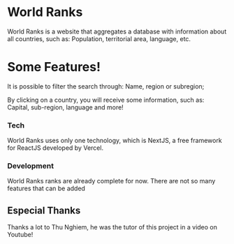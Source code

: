 # World Ranks
World Ranks is a website that aggregates a database with information about all countries, such as:
Population, territorial area, language, etc.

# Some Features!
It is possible to filter the search through:
        Name, region or subregion;

   By clicking on a country, you will receive some information, such as:
        Capital, sub-region, language and more!


### Tech

   World Ranks uses only one technology, which is NextJS, a free framework for ReactJS developed by Vercel.

### Development
World Ranks ranks are already complete for now.
    There are not so many features that can be added

## Especial Thanks
Thanks a lot to Thu Nghiem, he was the tutor of this project in a video on Youtube!
